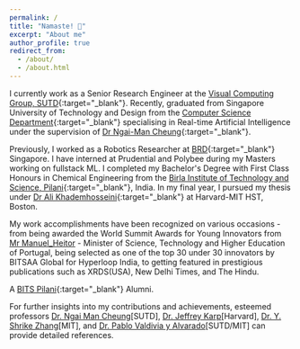 ```yaml
---
permalink: /
title: "Namaste! 🙏"
excerpt: "About me"
author_profile: true
redirect_from: 
  - /about/
  - /about.html
---
```

I currently work as a Senior Research Engineer at the [Visual Computing Group, SUTD](https://sutd-visual-computing-group.github.io/){:target="_blank"}. Recently, graduated from Singapore University of Technology and Design from the [Computer Science Department](https://istd.sutd.edu.sg/){:target="_blank"} specialising in Real-time Artificial Intelligence under the supervision of [Dr Ngai-Man Cheung](https://sites.google.com/site/mancheung0407/){:target="_blank"}.

Previously, I worked as a Robotics Researcher at [BRD](https://brd.sutd.edu.sg/){:target="_blank"} Singapore. I have interned at Prudential and Polybee during my Masters working on fullstack ML. I completed my Bachelor's Degree with First Class Honours in Chemical Engineering from the [Birla Institute of Technology and Science, Pilani](https://www.bits-pilani.ac.in/goa/){:target="_blank"}, India. In my final year, I pursued my thesis under [Dr Ali Khademhosseini](https://hst.mit.edu/){:target="_blank"} at Harvard-MIT HST, Boston.

My work accomplishments have been recognized on various occasions - from being awarded the World Summit Awards for Young Innovators from [Mr Manuel_Heitor](https://en.wikipedia.org/wiki/Manuel_Heitor) - Minister of Science, Technology and Higher Education of Portugal, being selected as one of the top 30 under 30 innovators by BITSAA Global for Hyperloop India, to getting featured in prestigious publications such as XRDS(USA), New Delhi Times, and The Hindu.

A [BITS Pilani](https://www.bits-pilani.ac.in/goa/){:target="_blank"} Alumni.

For further insights into my contributions and achievements, esteemed professors [Dr. Ngai Man Cheung](https://sites.google.com/site/mancheung0407/)[SUTD], [Dr. Jeffrey Karp](https://www.karplab.net/team/jeff-karp)[Harvard], [Dr. Y. Shrike Zhang](https://shrikezhang.com/)[MIT], and [Dr. Pablo Valdivia y Alvarado](https://www.dedoux.com/bio/)[SUTD/MIT] can provide detailed references.